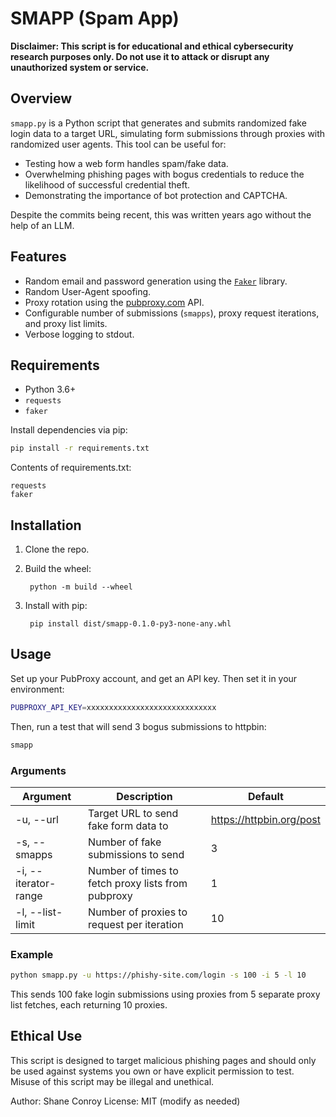 # SMAPP (Spam App)

**Disclaimer: This script is for educational and ethical cybersecurity research purposes only. Do not use it to attack or disrupt any unauthorized system or service.**

## Overview

`smapp.py` is a Python script that generates and submits randomized fake login data to a target URL, simulating form submissions through proxies with randomized user agents. This tool can be useful for:

- Testing how a web form handles spam/fake data.
- Overwhelming phishing pages with bogus credentials to reduce the likelihood of successful credential theft.
- Demonstrating the importance of bot protection and CAPTCHA.

Despite the commits being recent, this was written years ago without the help of an LLM.

## Features

- Random email and password generation using the [`Faker`](https://faker.readthedocs.io/en/master/) library.
- Random User-Agent spoofing.
- Proxy rotation using the [pubproxy.com](https://pubproxy.com/) API.
- Configurable number of submissions (`smapps`), proxy request iterations, and proxy list limits.
- Verbose logging to stdout.

## Requirements

- Python 3.6+
- `requests`
- `faker`

Install dependencies via pip:

```bash
pip install -r requirements.txt
```

Contents of requirements.txt:

    requests
    faker

## Installation

1. Clone the repo.
1. Build the wheel:

        python -m build --wheel

1. Install with pip:

        pip install dist/smapp-0.1.0-py3-none-any.whl

## Usage

Set up your PubProxy account, and get an API key. Then set it in your environment:

```bash
PUBPROXY_API_KEY=xxxxxxxxxxxxxxxxxxxxxxxxxxxxx
```

Then, run a test that will send 3 bogus submissions to httpbin:

```bash
smapp
```

### Arguments

Argument             | Description                                        | Default                   |
|--------------------|----------------------------------------------------|---------------------------|
-u, --url            | Target URL to send fake form data to               | https://httpbin.org/post  |
-s, --smapps         | Number of fake submissions to send                 | 3                        |
-i, --iterator-range | Number of times to fetch proxy lists from pubproxy | 1                         |
-l, --list-limit     | Number of proxies to request per iteration         | 10                        |


### Example

```bash
python smapp.py -u https://phishy-site.com/login -s 100 -i 5 -l 10
```

This sends 100 fake login submissions using proxies from 5 separate proxy list fetches, each returning 10 proxies.

## Ethical Use

This script is designed to target malicious phishing pages and should only be used against systems you own or have explicit permission to test. Misuse of this script may be illegal and unethical.

Author: Shane Conroy
License: MIT (modify as needed)

